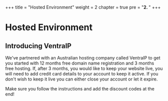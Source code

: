 +++
title = "Hosted Environment"
weight = 2
chapter = true
pre = "<b>2. </b>"
+++

# Hosted Environment

## Introducing VentraIP

We've partnered with an Australian hosting company called VentraIP to get you started with 12 months free domain name registration and 3 months free hosting. If, after 3 months, you would like to keep your website live, you will need to add credit card details to your account to keep it active. If you don't wish to keep it live you can either close your account or let it expire.

Make sure you follow the instructions and add the discount codes at the end!
